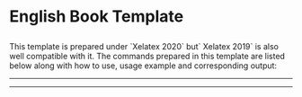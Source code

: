 # <p align="left" >English Book Template</p>

<p align="left">
This template is prepared under `Xelatex 2020‍‍` but` Xelatex 2019` is also well compatible with it. The commands prepared in this template are listed below along with how to use, usage example and corresponding output:
</p>

---
---
<!-- -------------------------------------------------------------------------------------------------- -->